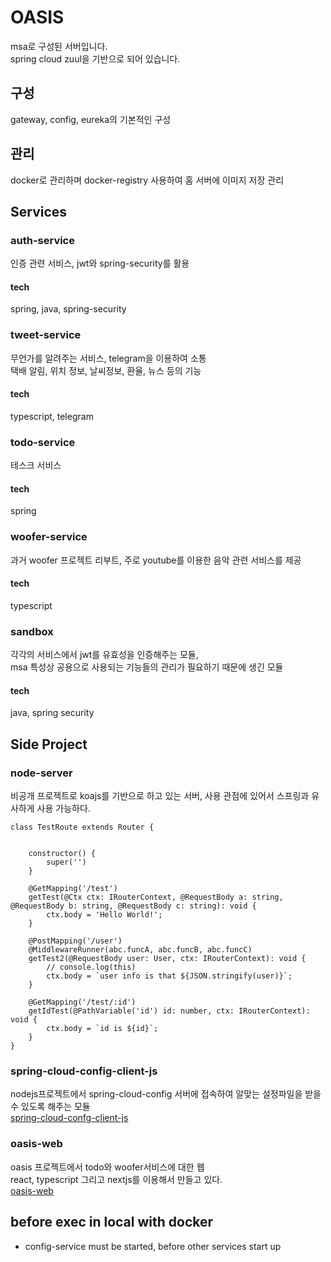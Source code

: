 # OASIS

msa로 구성된 서버입니다.  
spring cloud zuul을 기반으로 되어 있습니다. 

## 구성

gateway, config, eureka의 기본적인 구성

## 관리

docker로 관리하며 docker-registry 사용하여 홈 서버에 이미지 저장 관리 

## Services
  
### auth-service

인증 관련 서비스, jwt와 spring-security를 활용

#### tech

spring, java, spring-security

### tweet-service  

무언가를 알려주는 서비스, telegram을 이용하여 소통  
택배 알림, 위치 정보, 날씨정보, 환율, 뉴스 등의 기능


#### tech

typescript, telegram 


### todo-service

테스크 서비스 


#### tech

spring


### woofer-service

과거 woofer 프로젝트 리부트, 주로 youtube를 이용한 음악 관련 서비스를 제공

#### tech

typescript

### sandbox 

각각의 서비스에서 jwt를 유효성을 인증해주는 모듈,  
msa 특성상 공용으로 사용되는 기능들의 관리가 필요하기 때문에 생긴 모듈

#### tech

java, spring security


## Side Project


### node-server  

비공개 프로젝트로 koajs를 기반으로 하고 있는 서버, 사용 관점에 있어서 스프링과 유사하게 사용 가능하다. 

```
class TestRoute extends Router {


    constructor() {
        super('')
    }

    @GetMapping('/test')
    getTest(@Ctx ctx: IRouterContext, @RequestBody a: string, @RequestBody b: string, @RequestBody c: string): void {
        ctx.body = 'Hello World!';
    }

    @PostMapping('/user')
    @MiddlewareRunner(abc.funcA, abc.funcB, abc.funcC)
    getTest2(@RequestBody user: User, ctx: IRouterContext): void {
        // console.log(this)
        ctx.body = `user info is that ${JSON.stringify(user)}`;
    }

    @GetMapping('/test/:id')
    getIdTest(@PathVariable('id') id: number, ctx: IRouterContext): void {
        ctx.body = `id is ${id}`;
    }
}
```


### spring-cloud-config-client-js

nodejs프로젝트에서 spring-cloud-config 서버에 접속하여 알맞는 설정파일을 받을 수 있도록 해주는 모듈  
[spring-cloud-confg-client-js](https://github.com/ignocide/spring-cloud-confg-client-js)

### oasis-web

oasis 프로젝트에서 todo와 woofer서비스에 대한 웹  
react, typescript 그리고 nextjs를 이용해서 만들고 있다.  
[oasis-web](https://github.com/ignocide/oasis-web)


## before exec in local with docker

* config-service must be started, before other services start up
